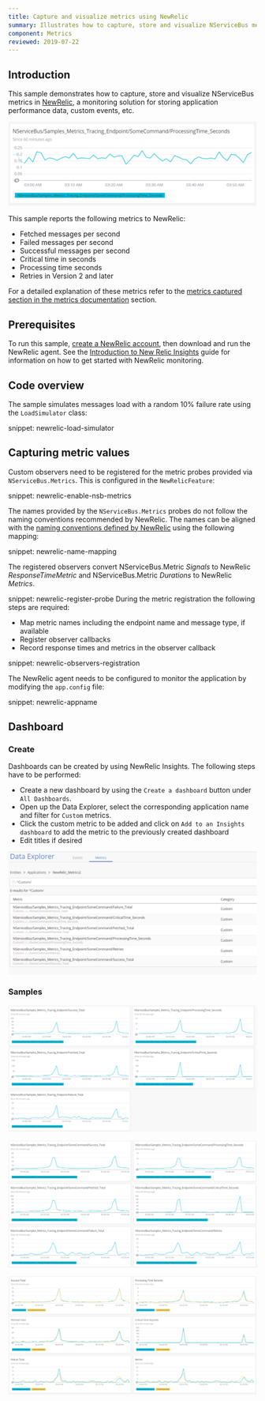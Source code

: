 ```yaml
---
title: Capture and visualize metrics using NewRelic
summary: Illustrates how to capture, store and visualize NServiceBus metrics in NewRelic.
component: Metrics
reviewed: 2019-07-22
---
```


## Introduction

This sample demonstrates how to capture, store and visualize NServiceBus metrics in [NewRelic](https://newrelic.com/), a monitoring solution for storing application performance data, custom events, etc.


![NewRelic NServiceBus processing time](newrelic-processingtime.png)


This sample reports the following metrics to NewRelic:

 * Fetched messages per second 
 * Failed messages per second
 * Successful messages per second
 * Critical time in seconds
 * Processing time seconds
 * Retries in Version 2 and later


For a detailed explanation of these metrics refer to the [metrics captured section in the metrics documentation](/monitoring/metrics/definitions.md) section.


## Prerequisites

To run this sample, [create a NewRelic account](https://newrelic.com/signup?via=login), then download and run the NewRelic agent.
See the [Introduction to New Relic Insights](https://docs.newrelic.com/docs/insights/use-insights-ui/getting-started/introduction-new-relic-insights) guide for information on how to get started with NewRelic monitoring.


## Code overview

The sample simulates messages load with a random 10% failure rate using the `LoadSimulator` class:

snippet: newrelic-load-simulator


## Capturing metric values

Custom observers need to be registered for the metric probes provided via `NServiceBus.Metrics`. This is configured in the `NewRelicFeature`:

snippet: newrelic-enable-nsb-metrics

The names provided by the `NServiceBus.Metrics` probes do not follow the naming conventions recommended by NewRelic. The names can be aligned with the [naming conventions defined by NewRelic](https://docs.newrelic.com/docs/agents/manage-apm-agents/agent-data/collect-custom-metrics) using the following mapping:

snippet: newrelic-name-mapping

The registered observers convert NServiceBus.Metric *Signals* to NewRelic *ResponseTimeMetric* and NServiceBus.Metric *Durations* to NewRelic *Metrics*.

snippet: newrelic-register-probe
During the metric registration the following steps are required:

 * Map metric names including the endpoint name and message type, if available
 * Register observer callbacks
 * Record response times and metrics in the observer callback

snippet: newrelic-observers-registration

The NewRelic agent needs to be configured to monitor the application by modifying the `app.config` file:

snippet: newrelic-appname


## Dashboard


### Create

Dashboards can be created by using NewRelic Insights. The following steps have to be performed:

 * Create a new dashboard by using the `Create a dashboard` button under `All Dashboards`.
 * Open up the Data Explorer, select the corresponding application name and filter for `Custom` metrics.
 * Click the custom metric to be added and click on `Add to an Insights dashboard` to add the metric to the previously created dashboard
 * Edit titles if desired

![NewRelic Insights Data Explorer](newrelic-insights-dataexplorer.png)


### Samples

![Metric Version 1 dashboard](newrelic-dashboard-metric1.png)

![Metric Version 2 and higher dashboard](newrelic-dashboard-metric2andhigher.png)

![Multiple metrics combined](newrelic-dashboard-combined.png)
